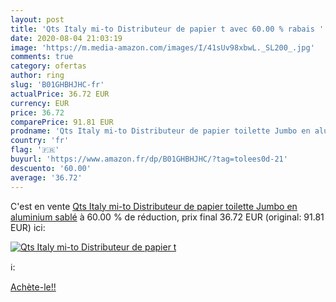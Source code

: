 ```yaml
---
layout: post
title: 'Qts Italy mi-to Distributeur de papier t avec 60.00 % rabais '
date: 2020-08-04 21:03:19
image: 'https://m.media-amazon.com/images/I/41sUv98xbwL._SL200_.jpg'
comments: true
category: ofertas
author: ring
slug: 'B01GHBHJHC-fr'
actualPrice: 36.72 EUR
currency: EUR
price: 36.72
comparePrice: 91.81 EUR
prodname: 'Qts Italy mi-to Distributeur de papier toilette Jumbo en aluminium sablé'
country: 'fr'
flag: '🇫🇷'
buyurl: 'https://www.amazon.fr/dp/B01GHBHJHC/?tag=tolees0d-21'
descuento: '60.00'
average: '36.72'
---
```


C'est en vente [Qts Italy mi-to Distributeur de papier toilette Jumbo en aluminium sablé](https://www.amazon.fr/dp/B01GHBHJHC/?tag=tolees0d-21)  à  60.00 % de réduction, prix final  36.72 EUR (original: 91.81 EUR) ici:

[![Qts Italy mi-to Distributeur de papier t](https://m.media-amazon.com/images/I/41sUv98xbwL._SL200_.jpg)](https://www.amazon.fr/dp/B01GHBHJHC/?tag=tolees0d-21)

ℹ️:


[Achète-le!!](https://www.amazon.fr/dp/B01GHBHJHC/?tag=tolees0d-21)

